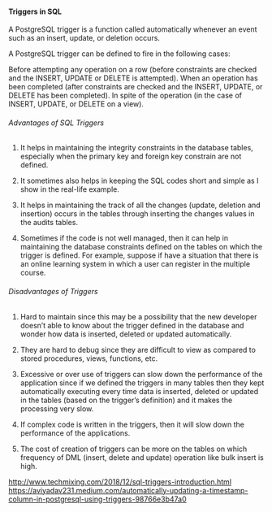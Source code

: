 #### Triggers in SQL 
A PostgreSQL trigger is a function called automatically whenever an event such as an insert, update, or deletion occurs.

A PostgreSQL trigger can be defined to fire in the following cases:

Before attempting any operation on a row (before constraints are checked and the INSERT, UPDATE or DELETE is attempted).
When an operation has been completed (after constraints are checked and the INSERT, UPDATE, or DELETE has been completed).
In spite of the operation (in the case of INSERT, UPDATE, or DELETE on a view).


###### Advantages of SQL Triggers

1) It helps in maintaining the integrity constraints in the database tables, especially when the primary key and foreign key constrain are not defined.

2) It sometimes also helps in keeping the SQL codes short and simple as I show in the real-life example.

3) It helps in maintaining the track of all the changes (update, deletion and insertion) occurs in the tables through inserting the changes values in the audits tables.

4) Sometimes if the code is not well managed, then it can help in maintaining the database constraints defined on the tables on which the trigger is defined. For example, suppose if have a situation that there is an online learning system in which a user can register in the multiple course.

###### Disadvantages of Triggers

1) Hard to maintain since this may be a possibility that the new developer doesn’t able to know about the trigger defined in the database and wonder how data is inserted, deleted or updated automatically.

2) They are hard to debug since they are difficult to view as compared to stored procedures, views, functions, etc.

3) Excessive or over use of triggers can slow down the performance of the application since if we defined the triggers in many tables then they kept automatically executing every time data is inserted, deleted or updated in the tables (based on the trigger’s definition) and it makes the processing very slow.

4) If complex code is written in the triggers, then it will slow down the performance of the applications.

5) The cost of creation of triggers can be more on the tables on which frequency of DML (insert, delete and update)  operation like bulk insert is high.

http://www.techmixing.com/2018/12/sql-triggers-introduction.html
https://aviyadav231.medium.com/automatically-updating-a-timestamp-column-in-postgresql-using-triggers-98766e3b47a0